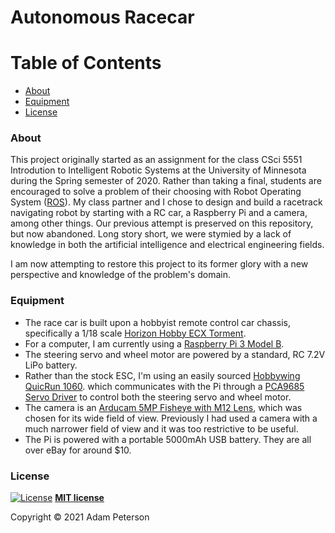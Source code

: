 # Autonomous Racecar

Table of Contents
=================

- [About](#about)
- [Equipment](#equipment)
- [License](#license)

### About

This project originally started as an assignment for the class CSci 5551
Introdution to Intelligent Robotic Systems at the University of Minnesota
during the Spring semester of 2020. Rather than taking a final, students are
encouraged to solve a problem of their choosing with Robot Operating System
([ROS](https://www.ros.org)). My class partner and I chose to design and build
a racetrack navigating robot by starting with a RC car, a Raspberry Pi and a
camera, among other things. Our previous attempt is preserved on this
repository, but now abandoned. Long story short, we were stymied by a lack of
knowledge in both the artificial intelligence and electrical engineering
fields.

I am now attempting to restore this project to its former glory with a
new perspective and knowledge of the problem's domain.

### Equipment

- The race car is built upon a hobbyist remote control car chassis, specifically a 1/18 scale 
  [Horizon Hobby ECX Torment](https://www.horizonhobby.com/ECX01001T1).
- For a computer, I am currently using a 
  [Raspberry Pi 3 Model B](https://www.raspberrypi.org/products/raspberry-pi-3-model-b/).
- The steering servo and wheel motor are powered by a standard, RC 7.2V LiPo battery.
- Rather than the stock ESC, I'm using an easily sourced
  [Hobbywing QuicRun 1060](http://hobbywing.com/goods.php?id=358). which communicates with
  the Pi through a [PCA9685 Servo Driver](https://www.adafruit.com/product/815) to control
  both the steering servo and wheel motor.
- The camera is an [Arducam 5MP Fisheye with M12 Lens](https://www.amazon.com/gp/product/B013JWEGJQ),
  which was chosen for its wide field of view. Previously I had used a camera with a much narrower
  field of view and it was too restrictive to be useful.
- The Pi is powered with a portable 5000mAh USB battery. They are all over eBay for around $10.

### License

[![License](http://img.shields.io/:license-mit-blue.svg?style=flat-square)](http://badges.mit-license.org)
**[MIT license](http://opensource.org/licenses/mit-license.php)**

Copyright © 2021 Adam Peterson
